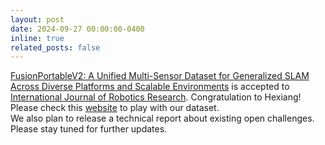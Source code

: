 ```yaml
---
layout: post
date: 2024-09-27 00:00:00-0400
inline: true
related_posts: false
---
```


<a href="">FusionPortableV2: A Unified Multi-Sensor Dataset for Generalized SLAM Across Diverse Platforms and Scalable Environments</a> is accepted to <a href="">International Journal of Robotics Research</a>. 
Congratulation to Hexiang!
Please check this <a href="">website</a> to play with our dataset.
<br>
We also plan to release a technical report about existing open challenges. Please stay tuned for further updates.


